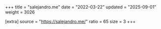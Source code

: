 +++
title = "salejandro.me"
date = "2022-03-22"
updated = "2025-09-01"
weight = 3026

[extra]
source = "https://salejandro.me/"
ratio = 65
size = 3
+++
